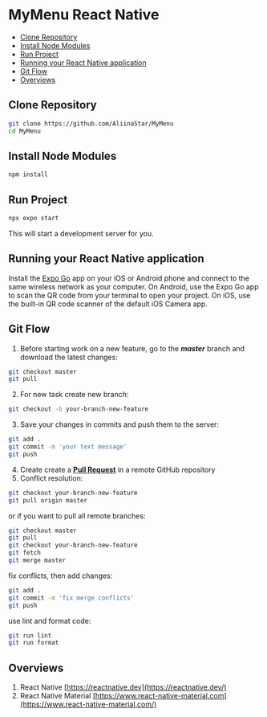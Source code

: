 # MyMenu React Native

- [Clone Repository](#clone-repository)
- [Install Node Modules](#install-node-modules)
- [Run Project](#run-project)
- [Running your React Native application](#running-your-react-native-application)
- [Git Flow](#git-flow)
- [Overviews](#overviews)

## Clone Repository

```bash
git clone https://github.com/AliinaStar/MyMenu
cd MyMenu
```

## Install Node Modules

```bash
npm install
```

## Run Project

```bash
npx expo start
```

This will start a development server for you.

## Running your React Native application

Install the [Expo Go](https://expo.dev/client) app on your iOS or Android phone and connect to the same wireless network as your computer. On Android, use the Expo Go app to scan the QR code from your terminal to open your project. On iOS, use the built-in QR code scanner of the default iOS Camera app.

## Git Flow

1. Before starting work on a new feature, go to the **_master_** branch and download the latest changes:

```bash
git checkout master
git pull
```

2. For new task create new branch:

```bash
git checkout -b your-branch-new-feature
```

3. Save your changes in commits and push them to the server:

```bash
git add .
git commit -m 'your text message'
git push
```

4. Create create a [**Pull Request**](https://github.com/AliinaStar/MyMenu/pulls) in a remote GitHub repository
5. Conflict resolution:

```bash
git checkout your-branch-new-feature
git pull origin master
```

or if you want to pull all remote branches:

```bash
git checkout master
git pull
git checkout your-branch-new-feature
git fetch
git merge master
```

fix conflicts, then add changes:

```bash
git add .
git commit -m 'fix merge conflicts'
git push
```
use lint and format code:

```bash
git run lint
git run format
```

## Overviews

1. React Native [https://reactnative.dev](https://reactnative.dev/)
2. React Native Material [https://www.react-native-material.com](https://www.react-native-material.com/)
